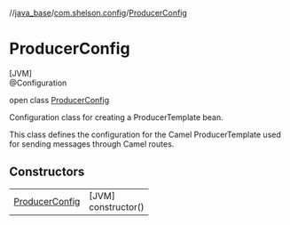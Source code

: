 //[java_base](../../../index.md)/[com.shelson.config](../index.md)/[ProducerConfig](index.md)

# ProducerConfig

[JVM]\
@Configuration

open class [ProducerConfig](index.md)

Configuration class for creating a ProducerTemplate bean. 

 This class defines the configuration for the Camel ProducerTemplate used for sending messages through Camel routes.

## Constructors

| | |
|---|---|
| [ProducerConfig](-producer-config.md) | [JVM]<br>constructor() |
